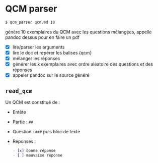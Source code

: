 # QCM parser

```bash
$ qcm_parser qcm.md 10
```

génère 10 exemplaires du QCM avec les questions mélangées, appelle pandoc dessus pour en faire
un pdf

- [x] lire/parser les arguments
- [x] lire le doc et repérer les balises {qcm}
- [x] mélanger les réponses
- [x] générer les x exemplaires avec ordre aléatoire des questions et des réponses
- [x] appeler pandoc sur le source généré

## `read_qcm`

Un QCM est constitué de :

* Entête
* Partie : `##` 
* Question : `###` puis bloc de texte
* Réponses :

  ```md
  - [x] bonne réponse
  - [ ] mauvaise réponse

  ```

